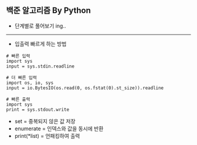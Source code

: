 ## 백준 알고리즘 By Python
- 단계별로 풀어보기 ing..
---
- 입출력 빠르게 하는 방법
```
# 빠른 입력
import sys
input = sys.stdin.readline

# 더 빠른 입력
import os, io, sys
input = io.BytesIO(os.read(0, os.fstat(0).st_size)).readline

# 빠른 출력
import sys
print = sys.stdout.write
```
* set = 중복되지 않은 값 저장
* enumerate = 인덱스와 값을 동시에 반환
* print(*list) = 언패킹하여 출력
